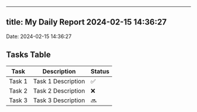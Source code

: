 
---
title: My Daily Report 2024-02-15 14:36:27
---

Date: 2024-02-15 14:36:27

## Tasks Table

| Task | Description | Status |
|------|-------------|--------|
| Task 1 | Task 1 Description | ✅ |
| Task 2 | Task 2 Description | ❌ |
| Task 3 | Task 3 Description | 🔜 |
